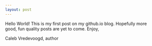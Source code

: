 ```yaml
---
layout: post
---
```


Hello World! This is my first post on my github.io blog. Hopefully more good, fun quality posts are yet to come.
Enjoy,

Caleb Vredevoogd, author
